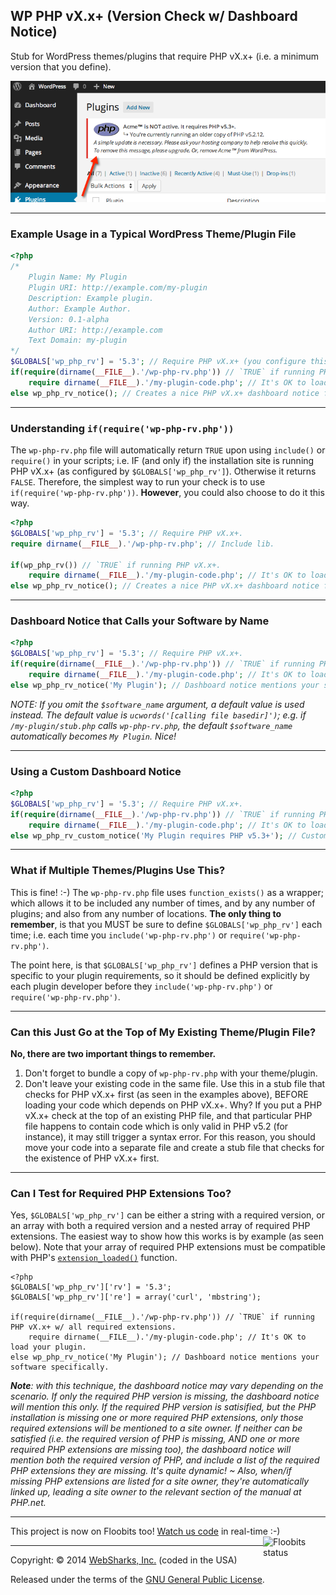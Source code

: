 ## WP PHP vX.x+ (Version Check w/ Dashboard Notice)

Stub for WordPress themes/plugins that require PHP vX.x+ (i.e. a minimum version that you define).

![screenshot](screenshot.png)

---

### Example Usage in a Typical WordPress Theme/Plugin File

```php
<?php
/*
	Plugin Name: My Plugin
	Plugin URI: http://example.com/my-plugin
	Description: Example plugin.
	Author: Example Author.
	Version: 0.1-alpha
	Author URI: http://example.com
	Text Domain: my-plugin
*/
$GLOBALS['wp_php_rv'] = '5.3'; // Require PHP vX.x+ (you configure this).
if(require(dirname(__FILE__).'/wp-php-rv.php')) // `TRUE` if running PHP vX.x+.
	require dirname(__FILE__).'/my-plugin-code.php'; // It's OK to load your plugin.
else wp_php_rv_notice(); // Creates a nice PHP vX.x+ dashboard notice for the site owner.
```

---

### Understanding `if(require('wp-php-rv.php'))`

The `wp-php-rv.php` file will automatically return `TRUE` upon using `include()` or `require()` in your scripts; i.e. IF (and only if) the installation site is running PHP vX.x+ (as configured by `$GLOBALS['wp_php_rv']`). Otherwise it returns `FALSE`. Therefore, the simplest way to run your check is to use `if(require('wp-php-rv.php'))`. **However**, you could also choose to do it this way.

```php
<?php
$GLOBALS['wp_php_rv'] = '5.3'; // Require PHP vX.x+.
require dirname(__FILE__).'/wp-php-rv.php'; // Include lib.

if(wp_php_rv()) // `TRUE` if running PHP vX.x+.
	require dirname(__FILE__).'/my-plugin-code.php'; // It's OK to load your plugin.
else wp_php_rv_notice(); // Creates a nice PHP vX.x+ dashboard notice for the site owner.
```

---

### Dashboard Notice that Calls your Software by Name

```php
<?php
$GLOBALS['wp_php_rv'] = '5.3'; // Require PHP vX.x+.
if(require(dirname(__FILE__).'/wp-php-rv.php')) // `TRUE` if running PHP vX.x+.
	require dirname(__FILE__).'/my-plugin-code.php'; // It's OK to load your plugin.
else wp_php_rv_notice('My Plugin'); // Dashboard notice mentions your software specifically.
```

_NOTE: If you omit the `$software_name` argument, a default value is used instead. The default value is `ucwords('[calling file basedir]')`; e.g. if `/my-plugin/stub.php` calls `wp-php-rv.php`, the default `$software_name` automatically becomes `My Plugin`. Nice!_

---

### Using a Custom Dashboard Notice

```php
<?php
$GLOBALS['wp_php_rv'] = '5.3'; // Require PHP vX.x+.
if(require(dirname(__FILE__).'/wp-php-rv.php')) // `TRUE` if running PHP vX.x+.
	require dirname(__FILE__).'/my-plugin-code.php'; // It's OK to load your plugin.
else wp_php_rv_custom_notice('My Plugin requires PHP v5.3+'); // Custom Dashboard notice.
```

---

### What if Multiple Themes/Plugins Use This?

This is fine! :-) The `wp-php-rv.php` file uses `function_exists()` as a wrapper; which allows it to be included any number of times, and by any number of plugins; and also from any number of locations. **The only thing to remember**, is that you MUST be sure to define `$GLOBALS['wp_php_rv']` each time; i.e. each time you `include('wp-php-rv.php')` or `require('wp-php-rv.php')`.

The point here, is that `$GLOBALS['wp_php_rv']` defines a PHP version that is specific to your plugin requirements, so it should be defined explicitly by each plugin developer before they `include('wp-php-rv.php')` or `require('wp-php-rv.php')`.

---

### Can this Just Go at the Top of My Existing Theme/Plugin File?

**No, there are two important things to remember.**

1. Don't forget to bundle a copy of `wp-php-rv.php` with your theme/plugin.
2. Don't leave your existing code in the same file. Use this in a stub file that checks for PHP vX.x+ first (as seen in the examples above), BEFORE loading your code which depends on PHP vX.x+. Why? If you put a PHP vX.x+ check at the top of an existing PHP file, and that particular PHP file happens to contain code which is only valid in PHP v5.2 (for instance), it may still trigger a syntax error. For this reason, you should move your code into a separate file and create a stub file that checks for the existence of PHP vX.x+ first.

---

### Can I Test for Required PHP Extensions Too?

Yes, `$GLOBALS['wp_php_rv']` can be either a string with a required version, or an array with both a required version and a nested array of required PHP extensions. The easiest way to show how this works is by example (as seen below). Note that your array of required PHP extensions must be compatible with PHP\'s [`extension_loaded()`](http://php.net/manual/en/function.extension-loaded.php) function.

```
<?php
$GLOBALS['wp_php_rv']['rv'] = '5.3';
$GLOBALS['wp_php_rv']['re'] = array('curl', 'mbstring');

if(require(dirname(__FILE__).'/wp-php-rv.php')) // `TRUE` if running PHP vX.x+ w/ all required extensions.
	require dirname(__FILE__).'/my-plugin-code.php'; // It's OK to load your plugin.
else wp_php_rv_notice('My Plugin'); // Dashboard notice mentions your software specifically.
```

_**Note**: with this technique, the dashboard notice may vary depending on the scenario. If only the required PHP version is missing, the dashboard notice will mention this only. If the required PHP version is satisified, but the PHP installation is missing one or more required PHP extensions, only those required extensions will be mentioned to a site owner. If neither can be satisfied (i.e. the required version of PHP is missing, AND one or more required PHP extensions are missing too), the dashboard notice will mention both the required version of PHP, and include a list of the required PHP extensions they are missing. It's quite dynamic! ~ Also, when/if missing PHP extensions are listed for a site owner, they're automatically linked up, leading a site owner to the relevant section of the manual at PHP.net._

---

This project is now on Floobits too! [Watch us code](https://floobits.com/jaswsinc/wp-php53/redirect) in real-time :-) <a href="https://floobits.com/jaswsinc/wp-php53/redirect"><img alt="Floobits status" width="100" height="40" src="https://floobits.com/jaswsinc/wp-php53.png" align="right" /></a>

---

Copyright: © 2014 [WebSharks, Inc.](http://www.websharks-inc.com/bizdev/) (coded in the USA)

Released under the terms of the [GNU General Public License](http://www.gnu.org/licenses/gpl-2.0.html).